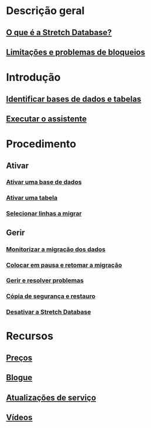 # Descrição geral
## [O que é a Stretch Database?](sql-server-stretch-database-overview.md)
## [Limitações e problemas de bloqueios](sql-server-stretch-database-limitations.md)

# Introdução
## [Identificar bases de dados e tabelas](sql-server-stretch-database-identify-databases.md)
## [Executar o assistente](sql-server-stretch-database-wizard.md)

# Procedimento
## Ativar
### [Ativar uma base de dados](sql-server-stretch-database-enable-database.md)
### [Ativar uma tabela](sql-server-stretch-database-enable-table.md)
### [Selecionar linhas a migrar](sql-server-stretch-database-predicate-function.md)
## Gerir
### [Monitorizar a migração dos dados](sql-server-stretch-database-monitor.md)
### [Colocar em pausa e retomar a migração](sql-server-stretch-database-pause.md)
### [Gerir e resolver problemas](sql-server-stretch-database-manage.md)
### [Cópia de segurança e restauro](sql-server-stretch-database-backup.md)
### [Desativar a Stretch Database](sql-server-stretch-database-disable.md)

# Recursos
## [Preços](https://azure.microsoft.com/pricing/details/sql-server-stretch-database/)
## [Blogue](https://blogs.technet.microsoft.com/dataplatforminsider/tag/stretch-database/)
## [Atualizações de serviço](https://azure.microsoft.com/updates/?product=sql-server-stretch-database)
## [Vídeos](https://azure.microsoft.com/documentation/videos/index/?services=sql-server-stretch-database)


<!--HONumber=Nov16_HO2-->


